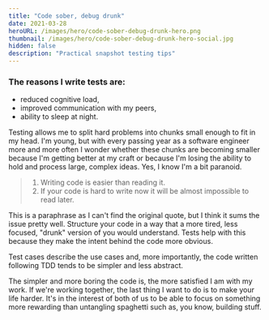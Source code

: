 ```yaml
---
title: "Code sober, debug drunk"
date: 2021-03-28
heroURL: /images/hero/code-sober-debug-drunk-hero.png
thumbnail: /images/hero/code-sober-debug-drunk-hero-social.jpg
hidden: false
description: "Practical snapshot testing tips"
---
```


### The reasons I write tests are:

- reduced cognitive load,
- improved communication with my peers,
- ability to sleep at night.

Testing allows me to split hard problems into chunks small enough to fit in my head. I'm young, but with every passing year as a software engineer more and more often I wonder whether these chunks are becoming smaller because I'm getting better at my craft or because I'm losing the ability to hold and process large, complex ideas. Yes, I know I'm a bit paranoid.

> 1. Writing code is easier than reading it.
> 2. If your code is hard to write now it will be almost impossible to read later.

This is a paraphrase as I can't find the original quote, but I think it sums the issue pretty well. Structure your code in a way that a more tired, less focused, "drunk" version of you would understand. Tests help with this because they make the intent behind the code more obvious. 

Test cases describe the use cases and, more importantly, the code written following TDD tends to be simpler and less abstract.

The simpler and more boring the code is, the more satisfied I am with my work. If we're working together, the last thing I want to do is to make your life harder. It's in the interest of both of us to be able to focus on something more rewarding than untangling spaghetti such as, you know, building stuff. 
